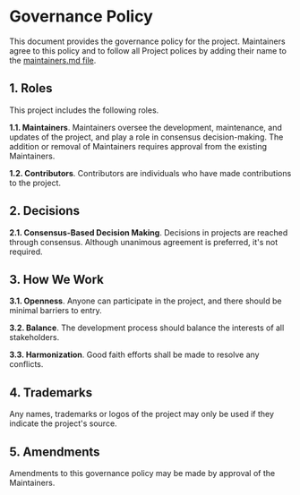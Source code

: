 <!--
  Copyright 2023 DATASTRATO Pvt Ltd.
  This software is licensed under the Apache License version 2.
-->

# Governance Policy

This document provides the governance policy for the project. Maintainers agree to this policy and to follow all Project polices by adding their name to the [maintainers.md file](./MAINTAINERS.md).

## 1. Roles

This project includes the following roles.

**1.1. Maintainers**. Maintainers oversee the development, maintenance, and updates of the project, and play a role in consensus decision-making. The addition or removal of Maintainers requires approval from the existing Maintainers.

**1.2. Contributors**. Contributors are individuals who have made contributions to the project.

## 2. Decisions

**2.1. Consensus-Based Decision Making**. Decisions in projects are reached through consensus. Although unanimous agreement is preferred, it's not required.

## 3. How We Work

**3.1. Openness**. Anyone can participate in the project, and there should be minimal barriers to entry.

**3.2. Balance**. The development process should balance the interests of all stakeholders.

**3.3. Harmonization**. Good faith efforts shall be made to resolve any conflicts.

## 4. Trademarks

Any names, trademarks or logos of the project may only be used if they indicate the project's source.

## 5. Amendments

Amendments to this governance policy may be made by approval of the Maintainers.
